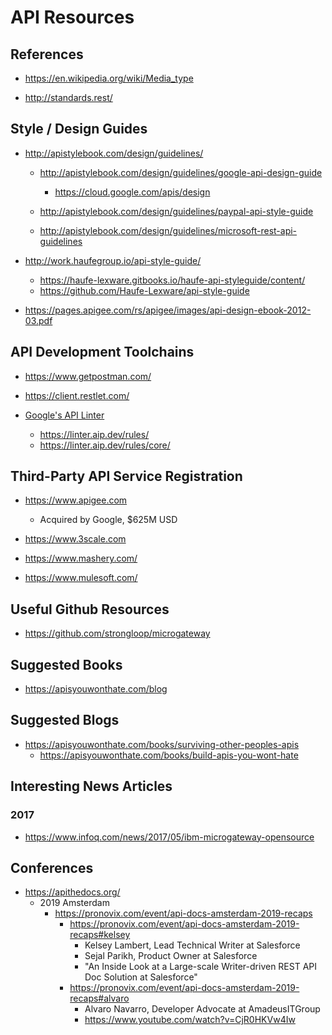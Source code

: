
# API Resources

## References
- https://en.wikipedia.org/wiki/Media_type

- http://standards.rest/


## Style / Design Guides
- http://apistylebook.com/design/guidelines/
  + http://apistylebook.com/design/guidelines/google-api-design-guide
    * https://cloud.google.com/apis/design

  + http://apistylebook.com/design/guidelines/paypal-api-style-guide

  + http://apistylebook.com/design/guidelines/microsoft-rest-api-guidelines

- http://work.haufegroup.io/api-style-guide/
  + https://haufe-lexware.gitbooks.io/haufe-api-styleguide/content/
  + https://github.com/Haufe-Lexware/api-style-guide

- https://pages.apigee.com/rs/apigee/images/api-design-ebook-2012-03.pdf


## API Development Toolchains
- https://www.getpostman.com/

- https://client.restlet.com/


- [Google's API Linter](https://linter.aip.dev/)
  + https://linter.aip.dev/rules/
  + https://linter.aip.dev/rules/core/


## Third-Party API Service Registration
- https://www.apigee.com
  + Acquired by Google, $625M USD 

- https://www.3scale.com

- https://www.mashery.com/

- https://www.mulesoft.com/


## Useful Github Resources
- https://github.com/strongloop/microgateway


## Suggested Books
- https://apisyouwonthate.com/blog




## Suggested Blogs
- https://apisyouwonthate.com/books/surviving-other-peoples-apis
  + https://apisyouwonthate.com/books/build-apis-you-wont-hate



## Interesting News Articles

### 2017
- https://www.infoq.com/news/2017/05/ibm-microgateway-opensource 



## Conferences
- https://apithedocs.org/
  + 2019 Amsterdam
    * https://pronovix.com/event/api-docs-amsterdam-2019-recaps
      * https://pronovix.com/event/api-docs-amsterdam-2019-recaps#kelsey
        * Kelsey Lambert, Lead Technical Writer at Salesforce
        * Sejal Parikh, Product Owner at Salesforce
        * "An Inside Look at a Large-scale Writer-driven REST API Doc Solution at Salesforce"
      * https://pronovix.com/event/api-docs-amsterdam-2019-recaps#alvaro
        * Alvaro Navarro, Developer Advocate at AmadeusITGroup
        * https://www.youtube.com/watch?v=CjR0HKVw4Iw





